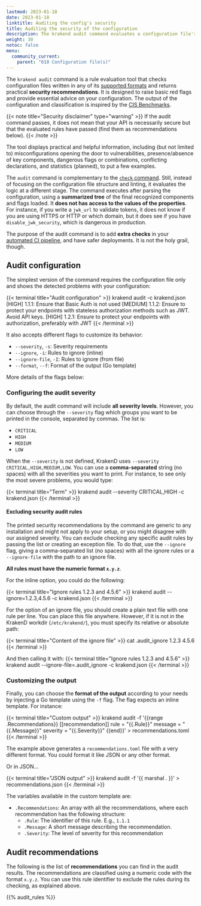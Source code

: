 ```yaml
---
lastmod: 2023-01-18
date: 2023-01-18
linktitle: Auditing the config's security
title: Auditing the security of the configuration
description: The krakend audit command evaluates a configuration file's integrity and prints security recommendations and statistical information.
weight: 30
notoc: false
menu:
  community_current:
    parent: "010 Configuration file(s)"
---
```


The `krakend audit` command is a rule evaluation tool that checks configuration files written in any of its [supported formats](/docs/configuration/supported-formats/) and returns practical **security recommendations**. It is designed to raise basic red flags and provide essential advice on your configuration. The output of the configuration and classification is inspired by the [CIS Benchmarks](https://www.cisecurity.org/communities/benchmarks).


{{< note title="Security disclaimer" type="warning" >}}
If the audit command passes, it does not mean that your API is necessarily secure but that the evaluated rules have passed (find them as recommendations below). 
{{< /note >}}

The tool displays practical and helpful information, including (but not limited to) misconfigurations opening the door to vulnerabilities, presence/absence of key components, dangerous flags or combinations, conflicting declarations, and statistics (planned), to put a few examples.

The `audit` command is complementary to the [`check` command](/docs/configuration/check/). Still, instead of focusing on the configuration file structure and linting, it evaluates the logic at a different stage. The command executes after parsing the configuration, using a **summarized tree** of the final recognized components and flags loaded. It **does not has access to the values of the properties**. For instance, if you write a `jwk_url` to validate tokens, it does not know if you are using HTTPS or HTTP or which domain, but it does see if you have `disable_jwk_security`, which is dangerous in production.

The purpose of the audit command is to add **extra checks** in your [automated CI pipeline](/docs/deploying/ci-cd/), and have safer deployments. It is not the holy grail, though.

## Audit configuration
The simplest version of the command requires the configuration file only and shows the detected problems with your configuration:

{{< terminal title="Audit configuration" >}}
krakend audit -c krakend.json
[HIGH] 1.1.1: Ensure that Basic Auth is not used
[MEDIUM] 1.1.2: Ensure to protect your endpoints with stateless authorization methods such as JWT. Avoid API keys.
[HIGH] 1.2.1: Ensure to protect your endpoints with authorization, preferably with JWT
{{< /terminal >}}

It also accepts different flags to customize its behavior:

- `--severity`, `-s`: Severity requirements
- `--ignore`, `-i`: Rules to ignore (inline)
- `--ignore-file`, `-I`: Rules to ignore (from file)
- `--format`, `--f`: Format of the output (Go template)

More details of the flags below:

### Configuring the audit severity
By default, the audit command will include **all severity levels**. However, you can choose through the `--severity` flag which groups you want to be printed in the console, separated by commas. The list is:

- `CRITICAL`
- `HIGH`
- `MEDIUM`
- `LOW`

When the `--severity` is not defined, KrakenD uses `--severity CRITICAL,HIGH,MEDIUM,LOW`. You can use a **comma-separated** string (no spaces) with all the severities you want to print. For instance, to see only the most severe problems, you would type:

{{< terminal title="Term" >}}
krakend audit --severity CRITICAL,HIGH -c krakend.json
{{< /terminal >}}

#### Excluding security audit rules
The printed security recommendations by the command are generic to any installation and might not apply to your setup, or you might disagree with our assigned severity. You can exclude checking any specific audit rules by passing the list or creating an exception file. To do that, use the `--ignore` flag, giving a comma-separated list (no spaces) with all the ignore rules or a `--ignore-file` with the path to an ignore file.

**All rules must have the numeric format `x.y.z`**.

For the inline option, you could do the following:

{{< terminal title="Ignore rules 1.2.3 and 4.5.6" >}}
krakend audit --ignore=1.2.3,4.5.6 -c krakend.json
{{< /terminal >}}

For the option of an ignore file, you should create a plain text file with one rule per line. You can place this file anywhere. However, if it is not in the KrakenD workdir (`/etc/krakend/`), you must specify its relative or absolute path:

{{< terminal title="Content of the ignore file" >}}
cat .audit_ignore
1.2.3
4.5.6
{{< /terminal >}}

And then calling it with:
{{< terminal title="Ignore rules 1.2.3 and 4.5.6" >}}
krakend audit --ignore-file=.audit_ignore -c krakend.json
{{< /terminal >}}

### Customizing the output
Finally, you can choose the **format of the output** according to your needs by injecting a Go template using the `-f` flag. The flag expects an inline template. For instance:

{{< terminal title="Custom output" >}}
krakend audit -f '{{range .Recommendations}}
[[recommendation]]
  rule = "{{.Rule}}"
  message = "{{.Message}}"
  severity = "{{.Severity}}"
{{end}}' > recommendations.toml
{{< /terminal >}}

The example above generates a `recommendations.toml` file with a very different format. You could format it like JSON or any other format.

Or in JSON...

{{< terminal title="JSON output" >}}
krakend audit -f '{{ marshal . }}' > recommendations.json
{{< /terminal >}}

The variables available in the custom template are:

- `.Recommendations`: An array with all the recommendations, where each recommendation has the following structure:
    - `.Rule`: The identifier of this rule. E.g., `1.1.1`
    - `.Message`: A short message describing the recommendation.
    - `.Severity`: The level of severity for this recommendation

<!--  -`.Stats` -->

## Audit recommendations
The following is the list of **recommendations** you can find in the audit results. The recommendations are classified using a numeric code with the format `x.y.z`. You can use this rule identifier to exclude the rules during its checking, as explained above.

{{% audit_rules %}}